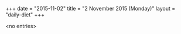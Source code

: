 +++
date = "2015-11-02"
title = "2 November 2015 (Monday)"
layout = "daily-diet"
+++


\<no entries\>

